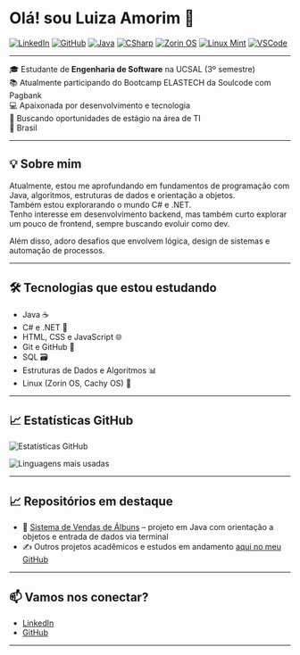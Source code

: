 # Olá! sou Luiza Amorim 👋

[![LinkedIn](https://img.shields.io/badge/-Luiza%20Amorim-blue?style=flat-square&logo=Linkedin&logoColor=white&link=https://www.linkedin.com/in/luiza-amorims)](https://www.linkedin.com/in/luiza-amorims)
[![GitHub](https://img.shields.io/badge/-@luizaamorims-181717?style=flat-square&logo=github&logoColor=white)](https://github.com/luizaamorims)
[![Java](https://img.shields.io/badge/Java-ED8B00?style=flat-square&logo=java&logoColor=white)](https://www.java.com/)
[![CSharp](https://img.shields.io/badge/C%23-239120?style=flat-square&logo=c-sharp&logoColor=white)](https://learn.microsoft.com/en-us/dotnet/csharp/)
[![Zorin OS](https://img.shields.io/badge/Zorin_OS-0CC1F3?style=flat-square&logo=zorin&logoColor=white)](https://zorin.com/os/)
[![Linux Mint](https://img.shields.io/badge/Linux_Mint-87CF3E?style=flat-square&logo=linux-mint&logoColor=white)](https://linuxmint.com/)
[![VSCode](https://img.shields.io/badge/Code-VSCode-007ACC?style=flat-square&logo=visual-studio-code)](https://code.visualstudio.com/)

---

🎓 Estudante de **Engenharia de Software** na UCSAL (3º semestre)   
📚 Atualmente participando do Bootcamp ELASTECH da Soulcode com Pagbank   
💻 Apaixonada por desenvolvimento e tecnologia  
🚀 Buscando oportunidades de estágio na área de TI  
📍 Brasil  

---

## 💡 Sobre mim

Atualmente, estou me aprofundando em fundamentos de programação com Java, algoritmos, estruturas de dados e orientação a objetos.  
Também estou explorarando o mundo C# e .NET.  
Tenho interesse em desenvolvimento backend, mas também curto explorar um pouco de frontend, sempre buscando evoluir como dev.

Além disso, adoro desafios que envolvem lógica, design de sistemas e automação de processos.

---

## 🛠️ Tecnologias que estou estudando

- Java ☕
- C# e .NET 🧩
- HTML, CSS e JavaScript 🌐
- Git e GitHub 🐙
- SQL 🗃️
- Estruturas de Dados e Algoritmos 📊
- Linux (Zorin OS, Cachy OS) 🐧

---

## 📈 Estatísticas GitHub

![Estatísticas GitHub](https://github-readme-stats.vercel.app/api?username=luizaamorims&show_icons=true&theme=github_dark&locale=pt-br)

![Linguagens mais usadas](https://github-readme-stats.vercel.app/api/top-langs/?username=luizaamorims&layout=compact&theme=github_dark&langs_count=6)

---

## 📈 Repositórios em destaque

- 🎵 [Sistema de Vendas de Álbuns](https://github.com/luizaamorims/sistema-vendas-albuns) – projeto em Java com orientação a objetos e entrada de dados via terminal
- ✍️ Outros projetos acadêmicos e estudos em andamento [aqui no meu GitHub](https://github.com/luizaamorims?tab=repositories)

---

## 📫 Vamos nos conectar?

- [LinkedIn](https://www.linkedin.com/in/luiza-amorims)
- [GitHub](https://github.com/luizaamorims)

---


<!--
**luizaamorims/luizaamorims** is a ✨ _special_ ✨ repository because its `README.md` (this file) appears on your GitHub profile.

Here are some ideas to get you started:

- 🔭 I’m currently working on ...
- 🌱 I’m currently learning ...
- 👯 I’m looking to collaborate on ...
- 🤔 I’m looking for help with ...
- 💬 Ask me about ...
- 📫 How to reach me: ...
- 😄 Pronouns: ...
- ⚡ Fun fact: ...
-->
